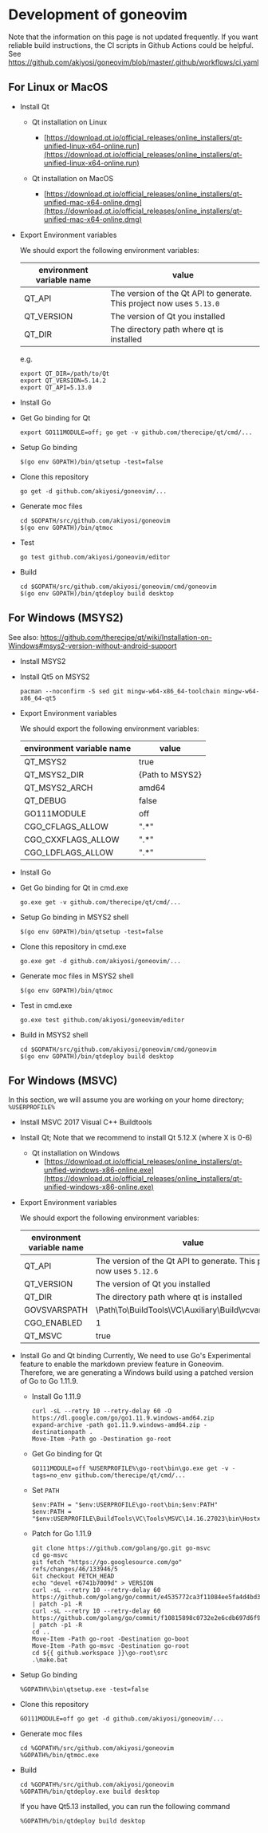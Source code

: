 Development of goneovim
=======================
Note that the information on this page is not updated frequently. If you want reliable build instructions, the CI scripts in Github Actions could be helpful.
See https://github.com/akiyosi/goneovim/blob/master/.github/workflows/ci.yaml

## For Linux or MacOS
  * Install Qt
  
    - Qt installation on Linux
      - [https://download.qt.io/official_releases/online_installers/qt-unified-linux-x64-online.run](https://download.qt.io/official_releases/online_installers/qt-unified-linux-x64-online.run)
  
    - Qt installation on MacOS
      - [https://download.qt.io/official_releases/online_installers/qt-unified-mac-x64-online.dmg](https://download.qt.io/official_releases/online_installers/qt-unified-mac-x64-online.dmg)
  

  * Export Environment variables

    We should export the following environment variables:


    | environment variable name | value |
    | ------------- | ----- |
    | QT_API        | The version of the Qt API to generate. This project now uses `5.13.0` |
    | QT_VERSION    | The version of Qt you installed |
    | QT_DIR        | The directory path where qt is installed |

    e.g.

    ```
    export QT_DIR=/path/to/Qt
    export QT_VERSION=5.14.2
    export QT_API=5.13.0
    ```

  * Install Go

  * Get Go binding for Qt

    ```
    export GO111MODULE=off; go get -v github.com/therecipe/qt/cmd/...
    ```

  * Setup Go binding

    ```
    $(go env GOPATH)/bin/qtsetup -test=false
    ```

  * Clone this repository

    ```
    go get -d github.com/akiyosi/goneovim/...
    ```

  * Generate moc files

    ```
    cd $GOPATH/src/github.com/akiyosi/goneovim
    $(go env GOPATH)/bin/qtmoc
    ```

  * Test
    
    ```
    go test github.com/akiyosi/goneovim/editor

    ```

  * Build

    ```
    cd $GOPATH/src/github.com/akiyosi/goneovim/cmd/goneovim
    $(go env GOPATH)/bin/qtdeploy build desktop
    ```


## For Windows (MSYS2)

See also: https://github.com/therecipe/qt/wiki/Installation-on-Windows#msys2-version-without-android-support

  * Install MSYS2

  * Install Qt5 on MSYS2

    ```
    pacman --noconfirm -S sed git mingw-w64-x86_64-toolchain mingw-w64-x86_64-qt5
    ```

  * Export Environment variables

    We should export the following environment variables:


    | environment variable name | value |
    | ------------- | ----- |
    | QT_MSYS2           | true            |
    | QT_MSYS2_DIR       | {Path to MSYS2} |
    | QT_MSYS2_ARCH      | amd64           |
    | QT_DEBUG           | false           |
    | GO111MODULE        | off             |
    | CGO_CFLAGS_ALLOW   | ".*"            |
    | CGO_CXXFLAGS_ALLOW | ".*"            |
    | CGO_LDFLAGS_ALLOW  | ".*"            |


  * Install Go

  * Get Go binding for Qt in cmd.exe

    ```
    go.exe get -v github.com/therecipe/qt/cmd/...
    ```

  * Setup Go binding in MSYS2 shell

    ```
    $(go env GOPATH)/bin/qtsetup -test=false
    ```

  * Clone this repository in cmd.exe

    ```
    go.exe get -d github.com/akiyosi/goneovim/...
    ```

  * Generate moc files in MSYS2 shell

    ```
    $(go env GOPATH)/bin/qtmoc
    ```

  * Test in cmd.exe

    ```
    go.exe test github.com/akiyosi/goneovim/editor
    ```

  * Build in MSYS2 shell

    ```
    cd $GOPATH/src/github.com/akiyosi/goneovim/cmd/goneovim
    $(go env GOPATH)/bin/qtdeploy build desktop
    ```


## For Windows (MSVC)

  In this section, we will assume you are working on your home directory; `%USERPROFILE%`

  * Install MSVC 2017 Visual C++ Buildtools

  * Install Qt; Note that we recommend to install Qt 5.12.X (where X is 0-6)
  
    - Qt installation on Windows
      - [https://download.qt.io/official_releases/online_installers/qt-unified-windows-x86-online.exe](https://download.qt.io/official_releases/online_installers/qt-unified-windows-x86-online.exe)


  * Export Environment variables
  
    We should export the following environment variables:

    | environment variable name | value |
    | -----------------| ----- |
    | QT_API           | The version of the Qt API to generate. This project now uses `5.12.6` |
    | QT_VERSION       | The version of Qt you installed |
    | QT_DIR           | The directory path where qt is installed |
    | GOVSVARSPATH     | \Path\To\BuildTools\VC\Auxiliary\Build\vcvars64.bat |
    | CGO_ENABLED      | 1 |
    | QT_MSVC          | true |


  * Install Go and Qt binding
    Currently, We need to use Go's Experimental feature to enable the markdown preview feature in Goneovim.
    Therefore, we are generating a Windows build using a patched version of Go to Go 1.11.9.


    * Install Go 1.11.9

      ```
      curl -sL --retry 10 --retry-delay 60 -O https://dl.google.com/go/go1.11.9.windows-amd64.zip
      expand-archive -path go1.11.9.windows-amd64.zip -destinationpath .
      Move-Item -Path go -Destination go-root
      ```

    * Get Go binding for Qt
  
      ```
      GO111MODULE=off %USERPROFILE%\go-root\bin\go.exe get -v -tags=no_env github.com/therecipe/qt/cmd/...
      ```

    * Set `PATH`
      ```
      $env:PATH = "$env:USERPROFILE\go-root\bin;$env:PATH"
      $env:PATH = "$env:USERPROFILE\BuildTools\VC\Tools\MSVC\14.16.27023\bin\Hostx64\x64;$env:PATH"
      ```

    * Patch for Go 1.11.9

      ```
      git clone https://github.com/golang/go.git go-msvc
      cd go-msvc
      git fetch "https://go.googlesource.com/go" refs/changes/46/133946/5
      Git checkout FETCH_HEAD
      echo "devel +6741b7009d" > VERSION
      curl -sL --retry 10 --retry-delay 60 https://github.com/golang/go/commit/e4535772ca3f11084ee5fa4d4bd3a542e143b80f.patch | patch -p1 -R
      curl -sL --retry 10 --retry-delay 60 https://github.com/golang/go/commit/f10815898c0732e2e6cdb697d6f95f33f8650b4e.patch | patch -p1 -R
      cd ..
      Move-Item -Path go-root -Destination go-boot
      Move-Item -Path go-msvc -Destination go-root
      cd ${{ github.workspace }}\go-root\src
      .\make.bat
      ```

  * Setup Go binding

    ```
    %GOPATH%\bin\qtsetup.exe -test=false
    ```

  * Clone this repository

    ```
    GO111MODULE=off go get -d github.com/akiyosi/goneovim/...
    ```

  * Generate moc files

    ```
    cd %GOPATH%/src/github.com/akiyosi/goneovim
    %GOPATH%/bin/qtmoc.exe
    ```

  * Build

    ```
    cd %GOPATH%/src/github.com/akiyosi/goneovim
    %GOPATH%/bin/qtdeploy.exe build desktop
    ```

    If you have Qt5.13 installed, you can run the following command

    ```
    %GOPATH%/bin/qtdeploy build desktop
    ```

